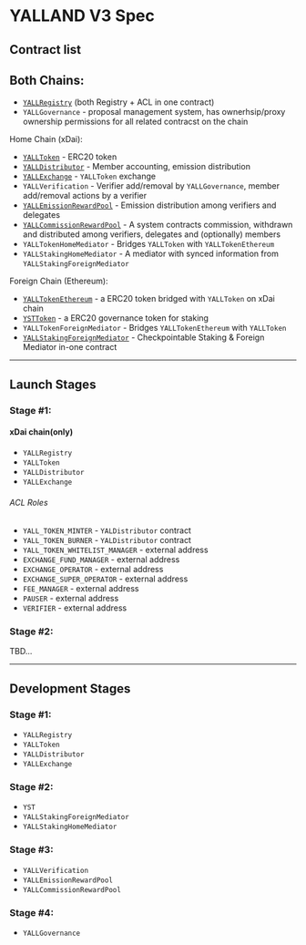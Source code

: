 # YALLAND V3 Spec

## Contract list

## Both Chains:
* [`YALLRegistry`](./YALLRegistry.md) (both Registry + ACL in one contract)
* `YALLGovernance` - proposal management system, has ownerhsip/proxy ownership permissions for all related contracst on the chain

Home Chain (xDai):
* [`YALLToken`](./YALLToken.md) - ERC20 token
* [`YALLDistributor`](./YALLDistributor.md) - Member accounting, emission distribution
* [`YALLExchange`](./YALLExchange.md) - `YALLToken` exchange
* `YALLVerification` - Verifier add/removal by `YALLGovernance`, member add/removal actions by a verifier
* [`YALLEmissionRewardPool`](./YALLEmissionRewardPool.md) - Emission distribution among verifiers and delegates
* [`YALLCommissionRewardPool`](./YALLCommissionRewardPool.md) - A system contracts commission, withdrawn and distributed among verifiers, delegates and (optionally) members
* `YALLTokenHomeMediator` - Bridges `YALLToken` with `YALLTokenEthereum`
* `YALLStakingHomeMediator` - A mediator with synced information from `YALLStakingForeignMediator`

Foreign Chain (Ethereum):
* [`YALLTokenEthereum`](./YALLTokenEthereum.md) - a ERC20 token bridged with `YALLToken` on xDai chain
* [`YSTToken`](./YSTToken.md) - a ERC20 governance token for staking
* `YALLTokenForeignMediator` - Bridges `YALLTokenEthereum` with `YALLToken`
* [`YALLStakingForeignMediator`](./YALLStakingForeignMediator.md) - Checkpointable Staking & Foreign Mediator in-one contract

--------
## Launch Stages
### Stage #1:
#### xDai chain(only)

* `YALLRegistry`
* `YALLToken`
* `YALLDistributor`
* `YALLExchange`

###### ACL Roles
* `YALL_TOKEN_MINTER` - `YALDistributor` contract
* `YALL_TOKEN_BURNER` - `YALDistributor` contract
* `YALL_TOKEN_WHITELIST_MANAGER` - external address
* `EXCHANGE_FUND_MANAGER` - external address
* `EXCHANGE_OPERATOR` - external address
* `EXCHANGE_SUPER_OPERATOR` - external address
* `FEE_MANAGER` - external address
* `PAUSER` - external address
* `VERIFIER` - external address

### Stage #2:

TBD...

--------
## Development Stages
### Stage #1:

* `YALLRegistry`
* `YALLToken`
* `YALLDistributor`
* `YALLExchange`

### Stage #2:

* `YST`
* `YALLStakingForeignMediator`
* `YALLStakingHomeMediator`

### Stage #3:

* `YALLVerification`
* `YALLEmissionRewardPool`
* `YALLCommissionRewardPool`

### Stage #4:

* `YALLGovernance`

